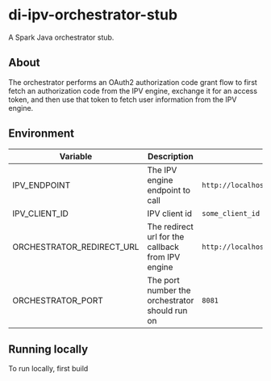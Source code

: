 # di-ipv-orchestrator-stub

A Spark Java orchestrator stub.

## About

The orchestrator performs an OAuth2 authorization code grant flow
to first fetch an authorization code from the IPV engine,
exchange it for an access token, and then use that token
to fetch user information from the IPV engine.

## Environment

Variable | Description | Example Value
--- | --- | --- |
IPV_ENDPOINT | The IPV engine endpoint to call | `http://localhost:3000/` |
IPV_CLIENT_ID | IPV client id | `some_client_id` |
ORCHESTRATOR_REDIRECT_URL | The redirect url for the callback from IPV engine | `http://localhost:8081/orchestrator/codeCallback` |
ORCHESTRATOR_PORT | The port number the orchestrator should run on | `8081` |

## Running locally

To run locally, first build